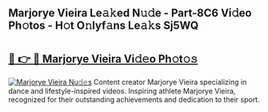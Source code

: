 ## Marjorye Vieira Le𝚊𝚔ed N𝚞𝚍e - Part-8C6 Vi𝚍eo Ph𝚘tos - H𝚘t O𝚗lyf𝚊ns Le𝚊𝚔s Sj5WQ

# <h2><a href="http://hf34xd.feru.top/?c=Marjorye+Vieira">🔗 👉 🔴 Marjorye Vieira Vi𝚍𝚎o Ph𝚘t𝚘𝚜</a></h2>

[![Marjorye Vieira Nu𝚍𝚎s](https://i.imgur.com/0TWrTi3.gif)](http://hf34xd.feru.top/?c=Marjorye+Vieira)
Content creator Marjorye Vieira specializing in dance and lifestyle-inspired videos. Inspiring athlete Marjorye Vieira, recognized for their outstanding achievements and dedication to their sport. 
